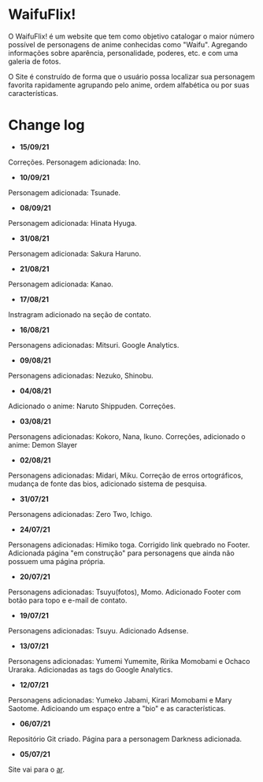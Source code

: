 # WaifuFlix!

O WaifuFlix! é um website que tem como objetivo catalogar o maior número possível de personagens de anime conhecidas como "Waifu". Agregando informações sobre aparência, personalidade, poderes, etc. e com uma galeria de fotos.

O Site é construído de forma que o usuário possa localizar sua personagem favorita rapidamente agrupando pelo anime, ordem alfabética ou por suas características. 

# Change log

- **15/09/21**

Correções. Personagem adicionada: Ino.

- **10/09/21**

Personagem adicionada: Tsunade.

- **08/09/21**

Personagem adicionada: Hinata Hyuga.

- **31/08/21**

Personagem adicionada: Sakura Haruno.

- **21/08/21**

Personagem adicionada: Kanao.

- **17/08/21**

Instragram adicionado na seção de contato.

- **16/08/21**

Personagens adicionadas: Mitsuri. Google Analytics. 

- **09/08/21**

Personagens adicionadas: Nezuko, Shinobu.

- **04/08/21**

Adicionado o anime: Naruto Shippuden. Correções.

- **03/08/21**

Personagens adicionadas: Kokoro, Nana, Ikuno. Correções, adicionado o anime: Demon Slayer

- **02/08/21**

Personagens adicionadas: Midari, Miku. Correção de erros ortográficos, mudança de fonte das bios, adicionado sistema de pesquisa.

- **31/07/21**

Personagens adicionadas: Zero Two, Ichigo.

- **24/07/21**

Personagens adicionadas: Himiko toga. Corrigido link quebrado no Footer. Adicionada página "em construção" para personagens que ainda não possuem uma página própria.

- **20/07/21**

Personagens adicionadas: Tsuyu(fotos), Momo. Adicionado Footer com botão para topo e e-mail de contato.

- **19/07/21**

Personagens adicionadas: Tsuyu. Adicionado Adsense.

- **13/07/21**

Personagens adicionadas: Yumemi Yumemite, Ririka Momobami e Ochaco Uraraka. Adicionadas as tags do Google Analytics.

- **12/07/21**

Personagens adicionadas: Yumeko Jabami, Kirari Momobami e Mary Saotome. Adicioando um espaço entre a "bio" e as características.

- **06/07/21**

Repositório Git criado. Página para a personagem Darkness adicionada.

- **05/07/21**

Site vai para o [ar](http://waifuflix.com/ "Site oficial").






